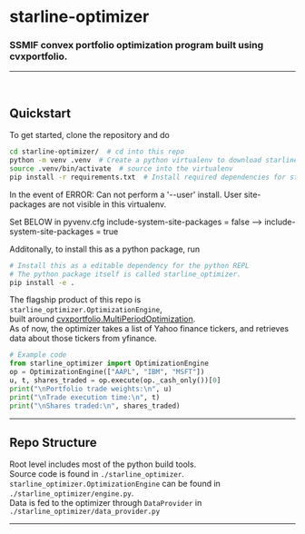 # starline-optimizer

### SSMIF convex portfolio optimization program built using cvxportfolio.
---
</br>

## Quickstart
To get started, clone the repository and do
```bash
cd starline-optimizer/  # cd into this repo
python -m venv .venv  # Create a python virtualenv to download starline-optimizer and its dependencies
source .venv/bin/activate  # source into the virtualenv
pip install -r requirements.txt  # Install required dependencies for starline-optimizer
```

In the event of ERROR: Can not perform a '--user' install. User site-packages are not visible in this virtualenv.

Set BELOW in pyvenv.cfg
include-system-site-packages = false --> include-system-site-packages = true

Additonally, to install this as a python package, run
```bash
# Install this as a editable dependency for the python REPL
# The python package itself is called starline_optimizer.
pip install -e .
```

The flagship product of this repo is `starline_optimizer.OptimizationEngine`,  
built around [cvxportfolio.MultiPeriodOptimization](https://www.cvxportfolio.com/en/stable/optimization_policies.html#cvxportfolio.MultiPeriodOptimization).  
As of now, the optimizer takes a list of Yahoo finance tickers, and retrieves data about those tickers from yfinance.  
```python
# Example code
from starline_optimizer import OptimizationEngine
op = OptimizationEngine(["AAPL", "IBM", "MSFT"])
u, t, shares_traded = op.execute(op._cash_only())[0]
print("\nPortfolio trade weights:\n", u)
print("\nTrade execution time:\n", t)
print("\nShares traded:\n", shares_traded)
```

---

## Repo Structure
Root level includes most of the python build tools.  
Source code is found in `./starline_optimizer`.  
`starline_optimizer.OptimizationEngine` can be found in `./starline_optimizer/engine.py`.  
Data is fed to the optimizer through `DataProvider` in `./starline_optimizer/data_provider.py`  

---
